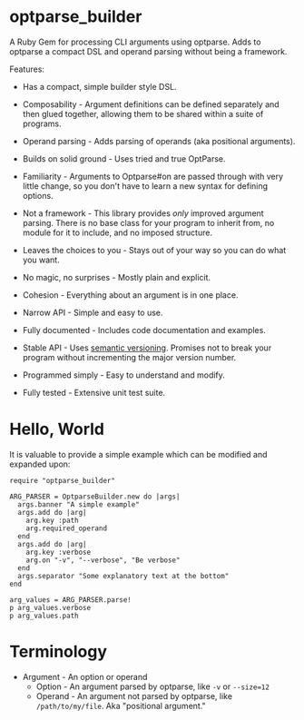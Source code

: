 # optparse_builder

A Ruby Gem for processing CLI arguments using optparse.  Adds to
optparse a compact DSL and operand parsing without being a framework.

Features:

* Has a compact, simple builder style DSL.

* Composability - Argument definitions can be defined separately and
  then glued together, allowing them to be shared within a suite of
  programs.

* Operand parsing - Adds parsing of operands (aka positional
  arguments).

* Builds on solid ground - Uses tried and true OptParse.

* Familiarity - Arguments to Optparse#on are passed through with very
  little change, so you don't have to learn a new syntax for defining
  options.

* Not a framework - This library provides _only_ improved argument
  parsing.  There is no base class for your program to inherit from,
  no module for it to include, and no imposed structure.

* Leaves the choices to you - Stays out of your way so you can do what
  you want.

* No magic, no surprises - Mostly plain and explicit.

* Cohesion - Everything about an argument is in one place.

* Narrow API - Simple and easy to use.

* Fully documented - Includes code documentation and examples.

* Stable API - Uses [semantic versioning][1].  Promises not to break
  your program without incrementing the major version number.

* Programmed simply - Easy to understand and modify.

* Fully tested - Extensive unit test suite.

# Hello, World

It is valuable to provide a simple example which can be modified and
expanded upon:

```
require "optparse_builder"

ARG_PARSER = OptparseBuilder.new do |args|
  args.banner "A simple example"
  args.add do |arg|
    arg.key :path
    arg.required_operand
  end
  args.add do |arg|
    arg.key :verbose
    arg.on "-v", "--verbose", "Be verbose"
  end
  args.separator "Some explanatory text at the bottom"
end

arg_values = ARG_PARSER.parse!
p arg_values.verbose
p arg_values.path
```

# Terminology

* Argument - An option or operand
  * Option - An argument parsed by optparse, like `-v` or `--size=12`
  * Operand - An argument not parsed by optparse, like
    `/path/to/my/file`.  Aka "positional argument."

[1]: https://semver.org/spec/v2.0.0.html
